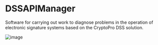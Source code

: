 # DSSAPIManager
    
Software for carrying out work to diagnose problems in the operation of electronic signature systems based on the CryptoPro DSS solution.

![image](https://github.com/KoctGT/DSSAPIManager/assets/104903440/f55b8f7f-6d3a-4213-afc1-a69821be5458)
